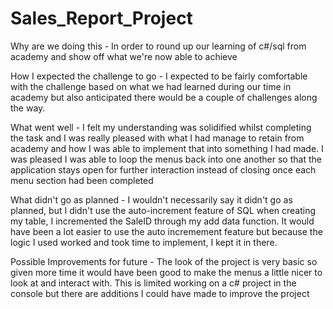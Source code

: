# Sales_Report_Project

Why are we doing this - 
In order to round up our learning of c#/sql from academy and show off what
we're now able to achieve 

How I expected the challenge to go - 
I expected to be fairly comfortable with the challenge based on what we had learned during 
our time in academy but also anticipated there would be a couple of challenges along the 
way.

What went well - 
I felt my understanding was solidified whilst completing the task and I was really pleased 
with what I had manage to retain from academy and how I was able to implement that into 
something I had made.
I was pleased I was able to loop the menus back into one another so that the application 
stays open for further interaction instead of closing once each menu section had been completed

What didn't go as planned -
I wouldn't necessarily say it didn't go as planned, but I didn't use the auto-increment 
feature of SQL when creating my table, I incremented the SaleID through my add data 
function. It would have been a lot easier to use the auto incremement feature but because 
the logic I used worked and took time to implement, I kept it in there.

Possible Improvements for future -
The look of the project is very basic so given more time it would have been good to make the 
menus a little nicer to look at and interact with. This is limited working on a c# project 
in the console but there are additions I could have made to improve the project
